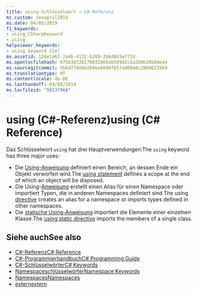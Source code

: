 ```yaml
---
title: using-Schlüsselwort – C#-Referenz
ms.custom: seoapril2019
ms.date: 04/05/2019
f1_keywords:
- using_CSharpKeyword
- using
helpviewer_keywords:
- using keyword [C#]
ms.assetid: 124e1a63-2a4b-4132-b269-3b6d8d3ef72d
ms.openlocfilehash: 07563d32b176832966ab50942cda2b0b26b80e44
ms.sourcegitcommit: 5b6d778ebb269ee6684fb57ad69a8c28b06235b9
ms.translationtype: HT
ms.contentlocale: de-DE
ms.lasthandoff: 04/08/2019
ms.locfileid: "59137968"
---
```

# <a name="using-c-reference"></a><span data-ttu-id="09241-102">using (C#-Referenz)</span><span class="sxs-lookup"><span data-stu-id="09241-102">using (C# Reference)</span></span>

<span data-ttu-id="09241-103">Das Schlüsselwort `using` hat drei Hauptverwendungen:</span><span class="sxs-lookup"><span data-stu-id="09241-103">The `using` keyword has three major uses:</span></span>
- <span data-ttu-id="09241-104">Die [Using-Anweisung](using-statement.md) definiert einen Bereich, an dessen Ende ein Objekt verworfen wird.</span><span class="sxs-lookup"><span data-stu-id="09241-104">The [using statement](using-statement.md) defines a scope at the end of which an object will be disposed.</span></span> 
- <span data-ttu-id="09241-105">Die Using-[Anweisung](using-directive.md) erstellt einen Alias für einen Namespace oder importiert Typen, die in anderen Namespaces definiert sind.</span><span class="sxs-lookup"><span data-stu-id="09241-105">The using [directive](using-directive.md) creates an alias for a namespace or imports types defined in other namespaces.</span></span> 
- <span data-ttu-id="09241-106">Die [statische Using-Anweisung](using-static.md) importiert die Elemente einer einzelnen Klasse.</span><span class="sxs-lookup"><span data-stu-id="09241-106">The [using static directive](using-static.md) imports the members of a single class.</span></span>

## <a name="see-also"></a><span data-ttu-id="09241-107">Siehe auch</span><span class="sxs-lookup"><span data-stu-id="09241-107">See also</span></span>

- [<span data-ttu-id="09241-108">C#-Referenz</span><span class="sxs-lookup"><span data-stu-id="09241-108">C# Reference</span></span>](../index.md)
- [<span data-ttu-id="09241-109">C#-Programmierhandbuch</span><span class="sxs-lookup"><span data-stu-id="09241-109">C# Programming Guide</span></span>](../../programming-guide/index.md)
- [<span data-ttu-id="09241-110">C#-Schlüsselwörter</span><span class="sxs-lookup"><span data-stu-id="09241-110">C# Keywords</span></span>](index.md)
- [<span data-ttu-id="09241-111">Namespaceschlüsselwörter</span><span class="sxs-lookup"><span data-stu-id="09241-111">Namespace Keywords</span></span>](namespace-keywords.md)
- [<span data-ttu-id="09241-112">Namespaces</span><span class="sxs-lookup"><span data-stu-id="09241-112">Namespaces</span></span>](../../programming-guide/namespaces/index.md)
- [<span data-ttu-id="09241-113">extern</span><span class="sxs-lookup"><span data-stu-id="09241-113">extern</span></span>](extern.md)